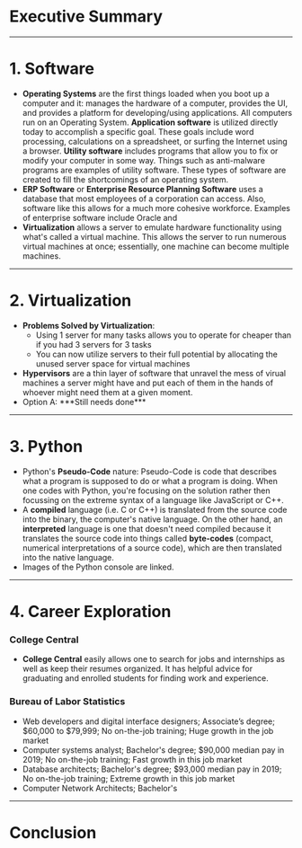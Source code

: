 # Executive Summary

___
# 1. Software
<ul>
  <li><strong>Operating Systems</strong> are the first things loaded when you boot up a computer and it: manages the hardware of a computer, provides the UI, and provides a platform for developing/using applications. All computers run on an Operating System. <strong>Application software</strong> is utilized directly today to accomplish a specific goal. These goals include word processing, calculations on a spreadsheet, or surfing the Internet using a browser. <strong>Utility software</strong> includes programs that allow you to fix or modify your computer in some way. Things such as anti-malware programs are examples of utility software. These types of software are created to fill the shortcomings of an operating system.</li>
  <li><strong>ERP Software</strong> or <strong>Enterprise Resource Planning Software</strong> uses a database that most employees of a corporation can access. Also, software like this allows for a much more cohesive workforce. Examples of enterprise software include Oracle and </li>
  <li><strong>Virtualization</strong> allows a server to emulate hardware functionality using what's called a virtual machine. This allows the server to run numerous virtual machines at once; essentially, one machine can become multiple machines. </li>
</ul>

___
# 2. Virtualization
<ul>
  <li><strong>Problems Solved by Virtualization</strong>: 
     <ul>
       <li>Using 1 server for many tasks allows you to operate for cheaper than if you had 3 servers for 3 tasks</li>
       <li>You can now utilize servers to their full potential by allocating the unused server space for virtual machines</li>
     </ul>
  </li>
  <li><strong>Hypervisors</strong> are a thin layer of software that unravel the mess of virual machines a server might have and put each of them in the hands of whoever might need them at a given moment.</li>
  <li>Option A: ***Still needs done***</li>
</ul>

___
# 3. Python
<ul>
  <li>Python's <strong>Pseudo-Code</strong> nature: Pseudo-Code is code that describes what a program is supposed to do or what a program is doing. When one codes with Python, you're focusing on the solution rather then focussing on the extreme syntax of a language like JavaScript or C++.</li>
  <li>A <strong>compiled</strong> language (i.e. C or C++) is translated from the source code into the binary, the computer's native language. On the other hand, an <strong>interpreted</strong> language is one that doesn't need compiled because it translates the source code into things called <strong>byte-codes</strong> (compact, numerical interpretations of a source code), which are then translated into the native language.</li>
  <li>Images of the Python console are linked.</li>
</ul>

___
# 4. Career Exploration
<h3>College Central</h3>
<ul>
  <li><b>College Central</b> easily allows one to search for jobs and internships as well as keep their resumes organized. It has helpful advice for graduating and enrolled students for finding work and experience.</li>
</ul>
<h3>Bureau of Labor Statistics</h3>
<ul>
  <li>Web developers and digital interface designers; Associate’s degree; $60,000 to $79,999; No on-the-job training; Huge growth in the job market</li>
  <li>Computer systems analyst; Bachelor's degree; $90,000 median pay in 2019; No on-the-job training; Fast growth in this job market</li>
  <li>Database architects; Bachelor's degree; $93,000 median pay in 2019; No on-the-job training; Extreme growth in this job market</li>
  <li>Computer Network Architects; Bachelor's 
</ul>


___
# Conclusion


 
